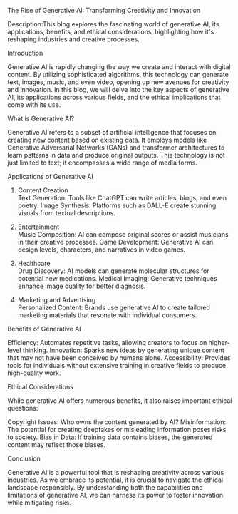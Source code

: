 The Rise of Generative AI: Transforming Creativity and Innovation

Description:This blog explores the fascinating world of generative AI, its applications, benefits, and ethical considerations, highlighting how it's reshaping industries and creative processes.

Introduction

Generative AI is rapidly changing the way we create and interact with digital content. By utilizing sophisticated algorithms, this technology can generate text, images, music, and even video, opening up new avenues for creativity and innovation. In this blog, we will delve into the key aspects of generative AI, its applications across various fields, and the ethical implications that come with its use.

What is Generative AI?

Generative AI refers to a subset of artificial intelligence that focuses on creating new content based on existing data. It employs models like Generative Adversarial Networks (GANs) and transformer architectures to learn patterns in data and produce original outputs. This technology is not just limited to text; it encompasses a wide range of media forms.

Applications of Generative AI

1. Content Creation  
   Text Generation: Tools like ChatGPT can write articles, blogs, and even poetry.
   Image Synthesis: Platforms such as DALL-E create stunning visuals from textual descriptions.

2. Entertainment  
   Music Composition: AI can compose original scores or assist musicians in their creative processes.
   Game Development: Generative AI can design levels, characters, and narratives in video games.

3. Healthcare  
   Drug Discovery: AI models can generate molecular structures for potential new medications.
   Medical Imaging: Generative techniques enhance image quality for better diagnosis.

4. Marketing and Advertising  
   Personalized Content: Brands use generative AI to create tailored marketing materials that resonate with individual consumers.

Benefits of Generative AI

Efficiency: Automates repetitive tasks, allowing creators to focus on higher-level thinking.
Innovation: Sparks new ideas by generating unique content that may not have been conceived by humans alone.
Accessibility: Provides tools for individuals without extensive training in creative fields to produce high-quality work.

Ethical Considerations

While generative AI offers numerous benefits, it also raises important ethical questions:

Copyright Issues: Who owns the content generated by AI?
Misinformation: The potential for creating deepfakes or misleading information poses risks to society.
Bias in Data: If training data contains biases, the generated content may reflect those biases.

Conclusion

Generative AI is a powerful tool that is reshaping creativity across various industries. As we embrace its potential, it is crucial to navigate the ethical landscape responsibly. By understanding both the capabilities and limitations of generative AI, we can harness its power to foster innovation while mitigating risks.

